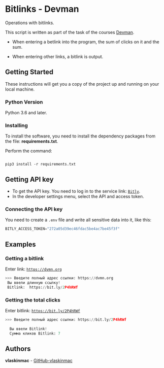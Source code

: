 # Bitlinks - Devman
Operations with bitlinks.

This script is written as part of the task of the courses [Devman](https://dvmn.org).

- When entering a betlink into the program, the sum of clicks on it and the sum.

- When entering other links, a bitlink is output.

## Getting Started

These instructions will get you a copy of the project up and running on your local machine.

### Python Version

Python 3.6 and later.

### Installing

To install the software, you need to install the dependency packages from the file: **requirements.txt**.

Perform the command:

```

pip3 install -r requirements.txt

```
## Getting API key

- To get the API key. You need to log in to the service link: [`Bitly`](https://bitly.com/).
- In the developer settings menu, select the API and access token.

### Connecting the API key

You need to create a `.env` file and write all sensitive data into it, like this:

```python
BITLY_ACCESS_TOKEN="272a05d39ec46fdac5be4ac7be45f3f"
```

## Examples

### Getting a bitlink

Enter link: [`https://dvmn.org`](https://dvmn.org)

```python
>>> Введите полный адрес ссылки: https://dvmn.org
 Вы ввели длинную ссылку!
 Bitlink:  https://bit.ly/2P4hRWf

```
### Getting the total clicks

Enter bitlink: [`https://bit.ly/2P4hRWf`](https://bit.ly/2P4hRWf)

```python
>>> Введите полный адрес ссылки: https://bit.ly/2P4hRWf
  
  Вы ввели Bitlink!
  Сумма кликов Bitlink: 7 
```

## Authors

**vlaskinmac**  - [GitHub-vlaskinmac](https://github.com/vlaskinmac/)



